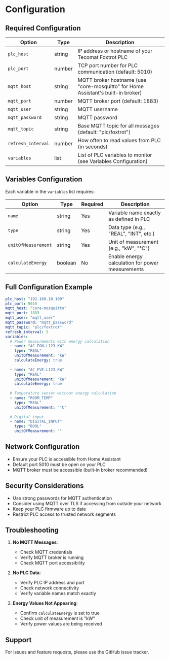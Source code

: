 # Configuration

## Required Configuration

| Option | Type | Description |
|--------|------|-------------|
| `plc_host` | string | IP address or hostname of your Tecomat Foxtrot PLC |
| `plc_port` | number | TCP port number for PLC communication (default: 5010) |
| `mqtt_host` | string | MQTT broker hostname (use "core-mosquitto" for Home Assistant's built-in broker) |
| `mqtt_port` | number | MQTT broker port (default: 1883) |
| `mqtt_user` | string | MQTT username |
| `mqtt_password` | string | MQTT password |
| `mqtt_topic` | string | Base MQTT topic for all messages (default: "plc/foxtrot") |
| `refresh_interval` | number | How often to read values from PLC (in seconds) |
| `variables` | list | List of PLC variables to monitor (see Variables Configuration) |

## Variables Configuration

Each variable in the `variables` list requires:

| Option | Type | Required | Description |
|--------|------|----------|-------------|
| `name` | string | Yes | Variable name exactly as defined in PLC |
| `type` | string | Yes | Data type (e.g., "REAL", "INT", etc.) |
| `unitOfMeasurement` | string | Yes | Unit of measurement (e.g., "kW", "°C") |
| `calculateEnergy` | boolean | No | Enable energy calculation for power measurements |

## Full Configuration Example

```yaml
plc_host: "192.168.10.100"
plc_port: 5010
mqtt_host: "core-mosquitto"
mqtt_port: 1883
mqtt_user: "mqtt_user"
mqtt_password: "mqtt_password"
mqtt_topic: "plc/foxtrot"
refresh_interval: 5
variables:
  # Power measurements with energy calculation
  - name: "AC_EON.L123_KW"
    type: "REAL"
    unitOfMeasurement: "kW"
    calculateEnergy: true
  
  - name: "AC_FVE.L123_KW"
    type: "REAL"
    unitOfMeasurement: "kW"
    calculateEnergy: true
  
  # Temperature sensor without energy calculation
  - name: "ROOM_TEMP"
    type: "REAL"
    unitOfMeasurement: "°C"
  
  # Digital input
  - name: "DIGITAL_INPUT"
    type: "BOOL"
    unitOfMeasurement: ""
```

## Network Configuration

- Ensure your PLC is accessible from Home Assistant
- Default port 5010 must be open on your PLC
- MQTT broker must be accessible (built-in broker recommended)

## Security Considerations

- Use strong passwords for MQTT authentication
- Consider using MQTT over TLS if accessing from outside your network
- Keep your PLC firmware up to date
- Restrict PLC access to trusted network segments

## Troubleshooting

1. **No MQTT Messages**:
   - Check MQTT credentials
   - Verify MQTT broker is running
   - Check MQTT port accessibility

2. **No PLC Data**:
   - Verify PLC IP address and port
   - Check network connectivity
   - Verify variable names match exactly

3. **Energy Values Not Appearing**:
   - Confirm `calculateEnergy` is set to true
   - Check unit of measurement is "kW"
   - Verify power values are being received

## Support

For issues and feature requests, please use the GitHub issue tracker.